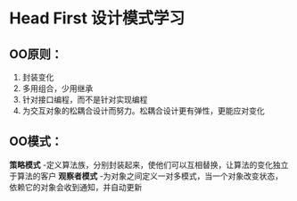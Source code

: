 # Head First 设计模式学习
## OO原则：
  1. 封装变化
  2. 多用组合，少用继承
  3. 针对接口编程，而不是针对实现编程
  4. 为交互对象的松耦合设计而努力。松耦合设计更有弹性，更能应对变化

## OO模式：
**策略模式** -定义算法族，分别封装起来，使他们可以互相替换，让算法的变化独立于算法的客户
**观察者模式** -为对象之间定义一对多模式，当一个对象改变状态，依赖它的对象会收到通知，并自动更新
